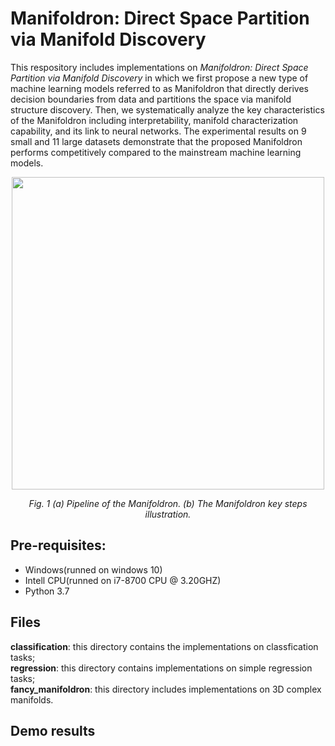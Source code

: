# Manifoldron: Direct Space Partition via Manifold Discovery
This respository includes implementations on *Manifoldron: Direct Space Partition via Manifold Discovery* in which we first propose a new type of machine learning models referred to as Manifoldron that directly derives decision boundaries from data and partitions the space via manifold structure discovery. Then, we systematically analyze the key characteristics of the Manifoldron including interpretability, manifold characterization capability, and its link to neural networks. The experimental results on 9 small and 11 large datasets demonstrate that the proposed Manifoldron performs competitively compared to the mainstream machine learning models.
<p align="center">
  <img width="500" src="https://user-images.githubusercontent.com/23077770/149367146-620b6d43-6741-4208-984d-2533b1eb24f0.png">
</p>
<p align="center">
  <em>Fig. 1 (a) Pipeline of the Manifoldron. (b) The Manifoldron key steps illustration.</em>
</p>

## Pre-requisites:
- Windows(runned on windows 10)
- Intell CPU(runned on i7-8700 CPU @ 3.20GHZ)
- Python 3.7 

## Files 
**classification**: this directory contains the implementations on classfication tasks;<br/>
**regression**: this directory contains implementations on simple regression tasks;<br/>
**fancy_manifoldron**: this directory includes implementations on 3D complex manifolds.<br/>

## Demo results
